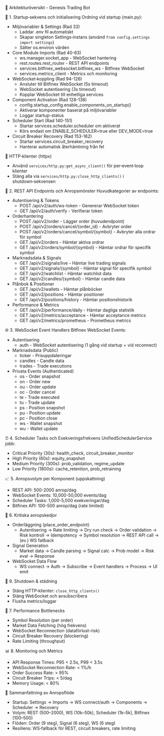 📘 Arkitekturöversikt - Genesis Trading Bot

🚀 1. Startup‑sekvens och initialisering
Ordning vid startup (main.py):

- Miljövariabler & Settings (Rad 33)
  - Laddar .env fil automatiskt
  - Skapar singleton Settings‑instans (använd `from config.settings import settings`)
  - Sätter os.environ värden
- Core Module Imports (Rad 40-63)
  - ws.manager.socket_app - WebSocket hantering
  - rest.routes.rest_router - REST API endpoints
  - services.bitfinex_websocket.bitfinex_ws - Bitfinex WebSocket
  - services.metrics_client - Metrics och monitoring
- WebSocket‑koppling (Rad 94-126)
  - Ansluter till Bitfinex WebSocket (5s timeout)
  - WebSocket autentisering (3s timeout)
  - Kopplar WebSocket till enhetliga services
- Component Activation (Rad 128-138)
  - config.startup_config.enable_components_on_startup()
  - Aktiverar komponenter baserat på miljövariabler
  - Loggar startup-status
- Scheduler Start (Rad 140-151)
  - Startar services.scheduler.scheduler om aktiverat
  - Körs endast om ENABLE_SCHEDULER=true eller DEV_MODE=true
- Circuit Breaker Recovery (Rad 153-162)
  - Startar services.circuit_breaker_recovery
  - Hanterar automatisk återhämtning från fel

🔌 HTTP‑klienter (httpx)

- Använd `services/http.py:get_async_client()` för per‑event‑loop klienter
- Stäng alla via `services/http.py:close_http_clients()` i shutdown‑sekvensen

🔄 2. REST API Endpoints och Anropsmönster
Huvudkategorier av endpoints:

- Autentisering & Tokens
  - POST /api/v2/auth/ws-token - Genererar WebSocket token
  - GET /api/v2/auth/verify - Verifierar token
- Orderhantering
  - POST /api/v2/order - Lägger order (huvudendpoint)
  - POST /api/v2/orders/cancel/{order_id} - Avbryter order
  - POST /api/v2/orders/cancel/symbol/{symbol} - Avbryter alla ordrar för symbol
  - GET /api/v2/orders - Hämtar aktiva ordrar
  - GET /api/v2/orders/symbol/{symbol} - Hämtar ordrar för specifik symbol
- Marknadsdata & Signals
  - GET /api/v2/signals/live - Hämtar live trading signals
  - GET /api/v2/signals/{symbol} - Hämtar signal för specifik symbol
  - GET /api/v2/watchlist - Hämtar watchlist data
  - GET /api/v2/candles/{symbol} - Hämtar candle data
- Plånbok & Positioner
  - GET /api/v2/wallets - Hämtar plånböcker
  - GET /api/v2/positions - Hämtar positioner
  - GET /api/v2/positions/history - Hämtar positionshistorik
- Performance & Metrics
  - GET /api/v2/performance/daily - Hämtar dagliga statistik
  - GET /api/v2/metrics/acceptance - Hämtar acceptance metrics
  - GET /api/v2/metrics/prometheus - Prometheus metrics

🌐 3. WebSocket Event Handlers
Bitfinex WebSocket Events:

- Autentisering
  - auth - WebSocket autentisering (1 gång vid startup + vid reconnect)
- Marknadsdata (Public)
  - ticker - Prisuppdateringar
  - candles - Candle data
  - trades - Trade executions
- Privata Events (Authenticated)
  - os - Order snapshot
  - on - Order new
  - ou - Order update
  - oc - Order cancel
  - te - Trade executed
  - tu - Trade update
  - ps - Position snapshot
  - pu - Position update
  - pc - Position close
  - ws - Wallet snapshot
  - wu - Wallet update

⏰ 4. Scheduler Tasks och Exekveringsfrekvens
UnifiedSchedulerService jobb:

- Critical Priority (30s): health_check, circuit_breaker_monitor
- High Priority (60s): equity_snapshot
- Medium Priority (300s): prob_validation, regime_update
- Low Priority (1800s): cache_retention, prob_retraining

📈 5. Anropsvolym per Komponent (uppskattning)

- REST API: 500-2000 anrop/dag
- WebSocket Events: 10,000-50,000 events/dag
- Scheduler Tasks: 1,000-5,000 exekveringar/dag
- Bitfinex API: 100-500 anrop/dag (rate limited)

🧩 6. Kritiska anropskedjor

- Orderläggning (place_order_endpoint)
  - Autentisering → Rate limiting → Dry run check → Order validation → Risk kontroll → Idempotency → Symbol resolution → REST API call → (ev.) WS fallback
- Signal Generation
  - Market data → Candle parsing → Signal calc → Prob model → Risk eval → Response
- WebSocket Data Flow
  - WS connect → Auth → Subscribe → Event handlers → Process → UI emit

🛑 9. Shutdown & städning

- Stäng HTTP‑klienter: `close_http_clients()`
- Stäng WebSocket och avsubscribera
- Flusha metrics/loggar

🎯 7. Performance Bottlenecks

- Symbol Resolution (per order)
- Market Data Fetching (hög frekvens)
- WebSocket Reconnection (dataförlust-risk)
- Circuit Breaker Recovery (blockering)
- Rate Limiting (throughput)

📊 8. Monitoring och Metrics

- API Response Times: P95 < 2.5s, P99 < 3.5s
- WebSocket Reconnection Rate: < 1%/h
- Order Success Rate: > 95%
- Circuit Breaker Trips: < 5/dag
- Memory Usage: < 80%

📎 Sammanfattning av Anropsflöde

- Startup: Settings → Imports → WS connect/auth → Components → Scheduler → Recovery
- Volym: REST (500–2000), WS (10k–50k), Scheduler (1k–5k), Bitfinex (100–500)
- Flöden: Order (9 steg), Signal (6 steg), WS (6 steg)
- Resiliens: WS‑fallback för REST, circuit breakers, rate limiting
